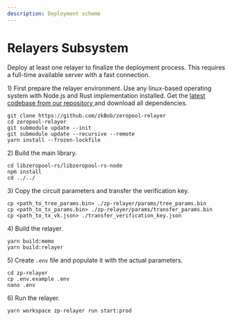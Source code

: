 ```yaml
---
description: Deployment scheme
---
```


# Relayers Subsystem

Deploy at least one relayer to finalize the deployment process. This requires a full-time available server with a fast connection.

1\) First prepare the relayer environment. Use any linux-based operating system with Node.js and Rust implementation installed. Get the [latest codebase from our repository ](https://github.com/zkBob/zeropool-relayer)and download all dependencies.

```
git clone https://github.com/zkBob/zeropool-relayer
cd zeropool-relayer
git submodule update --init
git submodule update --recursive --remote
yarn install --frozen-lockfile
```

2\) Build the main library.

```
cd libzeropool-rs/libzeropool-rs-node
npm install
cd ../../
```

3\) Copy the circuit parameters and transfer the verification key.

```
cp <path_to_tree_params.bin> ./zp-relayer/params/tree_params.bin
cp <path_to_tx_params.bin> ./zp-relayer/params/transfer_params.bin
cp <path_to_tx_vk.json> ./transfer_verification_key.json
```

4\) Build the relayer.

```
yarn build:memo
yarn build:relayer
```

5\) Create `.env` file and populate it with the actual parameters.

```
cd zp-relayer
cp .env.example .env
nano .env
```

6\) Run the relayer.

```
yarn workspace zp-relayer run start:prod
```
